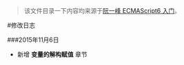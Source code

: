 
> 该文件目录一下内容均来源于[阮一峰 ECMAScript6 入门](http://es6.ruanyifeng.com/)。

#修改日志

###2015年11月6日
- 新增 **变量的解构赋值** 章节